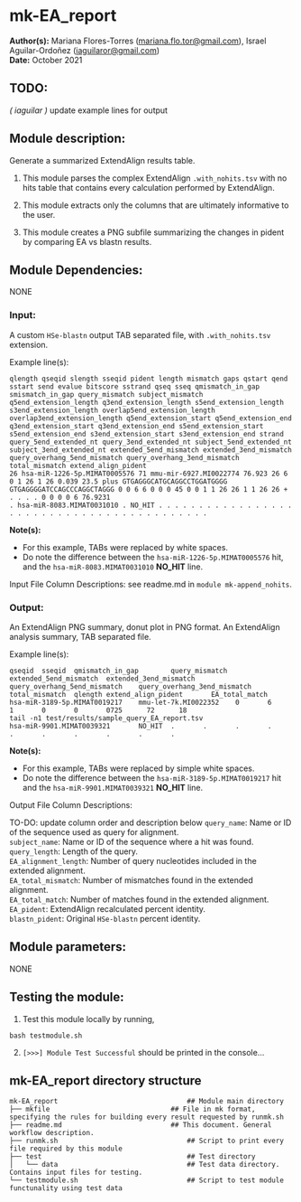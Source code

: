 # mk-EA_report  
**Author(s):** Mariana Flores-Torres (mariana.flo.tor@gmail.com), Israel Aguilar-Ordoñez (iaguilaror@gmail.com)  
**Date:** October 2021  

## TODO:
*( iaguilar )* update example lines for output

## Module description:
Generate a summarized ExtendAlign results table.

1. This module parses the complex ExtendAlign `.with_nohits.tsv` with no hits table that contains every calculation performed by ExtendAlign.

2. This module extracts only the columns that are ultimately informative to the user.

3. This module creates a PNG subfile summarizing the changes in pident by comparing EA vs blastn results.

## Module Dependencies:
NONE

### Input:
A custom `HSe-blastn` output TAB separated file, with `.with_nohits.tsv` extension.

Example line(s):
```
qlength qseqid slength sseqid pident length mismatch gaps qstart qend sstart send evalue bitscore sstrand qseq sseq qmismatch_in_gap smismatch_in_gap query_mismatch subject_mismatch q5end_extension_length q3end_extension_length s5end_extension_length s3end_extension_length overlap5end_extension_length overlap3end_extension_length q5end_extension_start q5end_extension_end q3end_extension_start q3end_extension_end s5end_extension_start s5end_extension_end s3end_extension_start s3end_extension_end strand query_5end_extended_nt query_3end_extended_nt subject_5end_extended_nt subject_3end_extended_nt extended_5end_mismatch extended_3end_mismatch query_overhang_5end_mismatch query_overhang_3end_mismatch total_mismatch extend_align_pident
26 hsa-miR-1226-5p.MIMAT0005576 71 mmu-mir-6927.MI0022774 76.923 26 6 0 1 26 1 26 0.039 23.5 plus GTGAGGGCATGCAGGCCTGGATGGGG GTGAGGGGATCCAGCCCAGGCTAGGG 0 0 6 6 0 0 0 45 0 0 1 1 26 26 1 1 26 26 + . . . . 0 0 0 0 6 76.9231
. hsa-miR-8083.MIMAT0031010 . NO_HIT . . . . . . . . . . . . . . . . . . . . . . . . . . . . . . . . . . . . . . . . . .
```

**Note(s):**
* For this example, TABs were replaced by white spaces.  
* Do note the difference between the `hsa-miR-1226-5p.MIMAT0005576` hit, and the `hsa-miR-8083.MIMAT0031010` **NO_HIT** line.  

Input File Column Descriptions: see readme.md in `module mk-append_nohits`.

### Output:
An ExtendAlign PNG summary, donut plot in PNG format.
An ExtendAlign analysis summary, TAB separated file.

Example line(s):  
```
qseqid  sseqid  qmismatch_in_gap        query_mismatch  extended_5end_mismatch  extended_3end_mismatch    query_overhang_5end_mismatch    query_overhang_3end_mismatch    total_mismatch  qlength extend_align_pident       EA_total_match
hsa-miR-3189-5p.MIMAT0019217    mmu-let-7k.MI0022352    0       6       1       0       0       0725      72      18
tail -n1 test/results/sample_query_EA_report.tsv
hsa-miR-9901.MIMAT0039321       NO_HIT  .       .       .       .       .       .       .       .       .       .
```

**Note(s):**
* For this example, TABs were replaced by simple white spaces.  
* Do note the difference between the `hsa-miR-3189-5p.MIMAT0019217` hit and the `hsa-miR-9901.MIMAT0039321` **NO_HIT** line.  

Output File Column Descriptions:  

TO-DO: update column order and description below
`query_name`: Name or ID of the sequence used as query for alignment.  
`subject_name`: Name or ID of the sequence where a hit was found.  
`query_length`: Length of the query.  
`EA_alignment_length`: Number of query nucleotides included in the extended alignment.  
`EA_total_mismatch`: Number of mismatches found in the extended alignment.  
`EA_total_match`: Number of matches found in the extended alignment.  
`EA_pident`: ExtendAlign recalculated percent identity.  
`blastn_pident`: Original `HSe-blastn` percent identity.  


## Module parameters:
NONE

## Testing the module:

1. Test this module locally by running,
```
bash testmodule.sh
```

2. `[>>>] Module Test Successful` should be printed in the console...

## mk-EA_report directory structure

````
mk-EA_report								## Module main directory
├── mkfile								## File in mk format, specifying the rules for building every result requested by runmk.sh
├── readme.md							## This document. General workflow description.
├── runmk.sh								## Script to print every file required by this module
├── test									## Test directory
│   └── data								## Test data directory. Contains input files for testing.
└── testmodule.sh							## Script to test module functunality using test data

````
